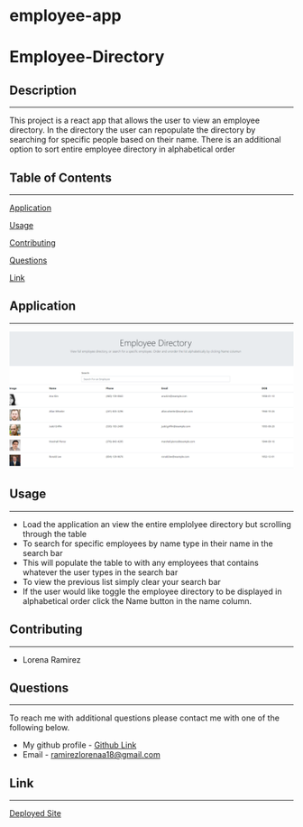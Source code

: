 # employee-app
# Employee-Directory
## Description
  ---
  This project is a react app that allows the user to view an employee directory. In the directory the user can repopulate the directory by searching for specific people based on their name. There is an additional option to sort entire employee directory in alphabetical order
  ## Table of Contents 
  --- 
  [Application](#application)

  [Usage](#usage)

  [Contributing](#contributing)

  [Questions](#questions)

  [Link](#deployedLink)

  ## Application
  ---
  ![Application](./public/assets/image/employee-app.png)
  ## Usage
  ---
  * Load the application an view the entire emplolyee directory but scrolling through the table
  * To search for specific employees by name type in their name in the search bar
  * This will populate the table to with any employees that contains whatever the user types in the search bar
  * To view the previous list simply clear your search bar
  * If the user would like toggle the employee directory to be displayed in alphabetical order click the Name button in the name column.

  ## Contributing
  ---
  * Lorena Ramirez
  ## Questions
  ---
  To reach me with additional questions please contact me with one of the following below.
  * My github profile - [Github Link](https://github.com/Lorena-Ramirez)
  * Email - <ramirezlorenaa18@gmail.com>


 ## Link
  ---
  [Deployed Site](https://lorena-ramirez.github.io/employee-app/)
